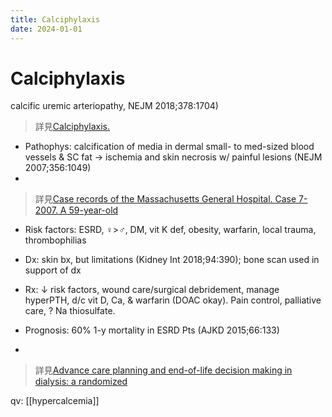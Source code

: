 ```yaml
---
title: Calciphylaxis
date: 2024-01-01
---
```

# Calciphylaxis

calcific uremic arteriopathy, NEJM 2018;378:1704)

> 詳見[Calciphylaxis.](https://www.ncbi.nlm.nih.gov/pubmed/29719190)

* Pathophys: calcification of media in dermal small- to med-sized blood vessels & SC fat → ischemia and skin necrosis w/ painful lesions (NEJM 2007;356:1049)
* 
> 詳見[Case records of the Massachusetts General Hospital. Case 7-2007. A 59-year-old ](https://www.ncbi.nlm.nih.gov/pubmed/17347459)

* Risk factors: ESRD, ♀>♂, DM, vit K def, obesity, warfarin, local trauma, thrombophilias

* Dx: skin bx, but limitations (Kidney Int 2018;94:390); bone scan used in support of dx

* Rx: ↓ risk factors, wound care/surgical debridement, manage hyperPTH, d/c vit D, Ca, & warfarin (DOAC okay). Pain control, palliative care, ? Na thiosulfate.

* Prognosis: 60% 1-y mortality in ESRD Pts (AJKD 2015;66:133)
* 
> 詳見[Advance care planning and end-of-life decision making in dialysis: a randomized ](https://www.ncbi.nlm.nih.gov/pubmed/26141307)
 
qv: [[hypercalcemia]]
